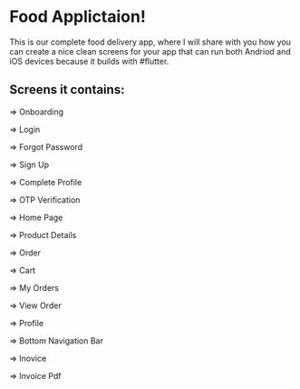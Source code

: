 # Food Applictaion!

This is our complete food delivery app, where I will share with you how you can create a nice clean screens for your app that can run both Andriod and iOS devices because it builds with #flutter.



## Screens it contains:

=> Onboarding

=> Login

=> Forgot Password

=> Sign Up

=> Complete Profile

=> OTP Verification

=> Home Page

=> Product Details

=> Order

=> Cart

=> My Orders

=> View Order

=> Profile

=> Bottom Navigation Bar

=> Inovice

=> Invoice Pdf



